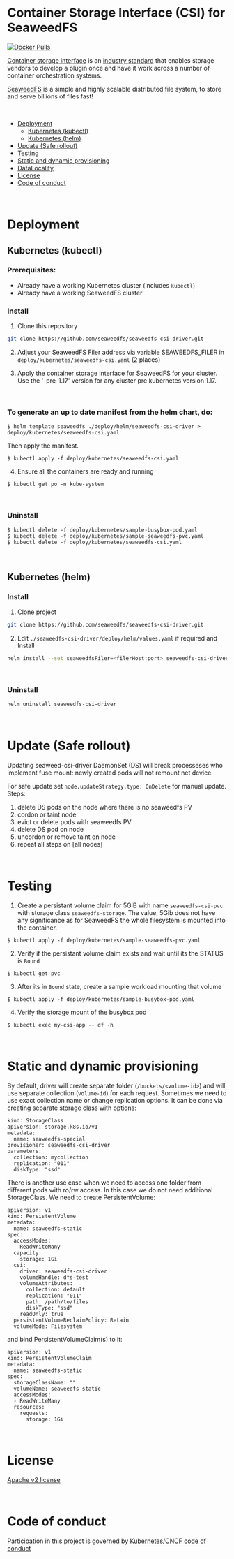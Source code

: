 # Container Storage Interface (CSI) for SeaweedFS

[![Docker Pulls](https://img.shields.io/docker/pulls/chrislusf/seaweedfs-csi-driver.svg?maxAge=4800)](https://hub.docker.com/r/chrislusf/seaweedfs-csi-driver/)

[Container storage interface](https://kubernetes-csi.github.io/docs/) is an [industry standard](https://github.com/container-storage-interface/spec/blob/master/spec.md) that enables storage vendors to develop a plugin once and have it work across a number of container orchestration systems.

[SeaweedFS](https://github.com/seaweedfs/seaweedfs) is a simple and highly scalable distributed file system, to store and serve billions of files fast!

<br>

- [Deployment](#deployment)
  - [Kubernetes (kubectl)](#kubernetes-kubectl)
  - [Kubernetes (helm)](#kubernetes-helm)
- [Update (Safe rollout)](#update-safe-rollout)
- [Testing](#testing)
- [Static and dynamic provisioning](#static-and-dynamic-provisioning)
- [DataLocality](#datalocality)
- [License](#license)
- [Code of conduct](#code-of-conduct)

<br>

# Deployment
## Kubernetes (kubectl)
### Prerequisites:
* Already have a working Kubernetes cluster (includes `kubectl`)
* Already have a working SeaweedFS cluster

### Install

1. Clone this repository 
```sh
git clone https://github.com/seaweedfs/seaweedfs-csi-driver.git
```

2. Adjust your SeaweedFS Filer address via variable SEAWEEDFS_FILER in `deploy/kubernetes/seaweedfs-csi.yaml` (2 places)

3. Apply the container storage interface for SeaweedFS for your cluster.  Use the '-pre-1.17' version for any cluster pre kubernetes version 1.17.

<br>

### To generate an up to date manifest from the helm chart, do:

```
$ helm template seaweedfs ./deploy/helm/seaweedfs-csi-driver > deploy/kubernetes/seaweedfs-csi.yaml
```
Then apply the manifest.
```
$ kubectl apply -f deploy/kubernetes/seaweedfs-csi.yaml
```
4. Ensure all the containers are ready and running
```
$ kubectl get po -n kube-system
```

<br>

### Uninstall

```
$ kubectl delete -f deploy/kubernetes/sample-busybox-pod.yaml
$ kubectl delete -f deploy/kubernetes/sample-seaweedfs-pvc.yaml
$ kubectl delete -f deploy/kubernetes/seaweedfs-csi.yaml
```

<br>

## Kubernetes (helm)

### Install

1. Clone project
```bash
git clone https://github.com/seaweedfs/seaweedfs-csi-driver.git
```
2. Edit `./seaweedfs-csi-driver/deploy/helm/values.yaml` if required and Install
```bash
helm install --set seaweedfsFiler=<filerHost:port> seaweedfs-csi-driver ./seaweedfs-csi-driver/deploy/helm/seaweedfs-csi-driver
```

<br>

### Uninstall

```bash
helm uninstall seaweedfs-csi-driver
```

<br>

# Update (Safe rollout)
Updating seaweed-csi-driver DaemonSet (DS) will break processeses who implement fuse mount:
newly created pods will not remount net device.

For safe update set `node.updateStrategy.type: OnDelete` for manual update. Steps:

  1. delete DS pods on the node where there is no seaweedfs PV
  2. cordon or taint node
  3. evict or delete pods with seaweedfs PV
  4. delete DS pod on node
  5. uncordon or remove taint on node
  6. repeat all steps on [all nodes]
  
<br>

# Testing

1. Create a persistant volume claim for 5GiB with name `seaweedfs-csi-pvc` with storage class `seaweedfs-storage`. The value, 5Gib does not have any significance as for SeaweedFS the whole filesystem is mounted into the container.
```
$ kubectl apply -f deploy/kubernetes/sample-seaweedfs-pvc.yaml
```
2. Verify if the persistant volume claim exists and wait until its the STATUS is `Bound`
```
$ kubectl get pvc
```
3. After its in `Bound` state, create a sample workload mounting that volume
```
$ kubectl apply -f deploy/kubernetes/sample-busybox-pod.yaml
```
4. Verify the storage mount of the busybox pod
```
$ kubectl exec my-csi-app -- df -h
```

<br>

# Static and dynamic provisioning

By default, driver will create separate folder (`/buckets/<volume-id>`) and will use separate collection (`volume-id`)
for each request. Sometimes we need to use exact collection name or change replication options.
It can be done via creating separate storage class with options:

```
kind: StorageClass
apiVersion: storage.k8s.io/v1
metadata:
  name: seaweedfs-special
provisioner: seaweedfs-csi-driver
parameters:
  collection: mycollection
  replication: "011"
  diskType: "ssd"
```

There is another use case when we need to access one folder from different pods with ro/rw access.
In this case we do not need additional StorageClass. We need to create PersistentVolume:

```
apiVersion: v1
kind: PersistentVolume
metadata:
  name: seaweedfs-static
spec:
  accessModes:
  - ReadWriteMany
  capacity:
    storage: 1Gi
  csi:
    driver: seaweedfs-csi-driver
    volumeHandle: dfs-test
    volumeAttributes:
      collection: default
      replication: "011"
      path: /path/to/files
      diskType: "ssd"
    readOnly: true
  persistentVolumeReclaimPolicy: Retain
  volumeMode: Filesystem
```

and bind PersistentVolumeClaim(s) to it:

```
apiVersion: v1
kind: PersistentVolumeClaim
metadata:
  name: seaweedfs-static
spec:
  storageClassName: ""
  volumeName: seaweedfs-static
  accessModes:
  - ReadWriteMany
  resources:
    requests:
      storage: 1Gi
```

<br>

# License
[Apache v2 license](https://www.apache.org/licenses/LICENSE-2.0)

<br>

# Code of conduct
Participation in this project is governed by [Kubernetes/CNCF code of conduct](https://github.com/kubernetes/community/blob/master/code-of-conduct.md)
